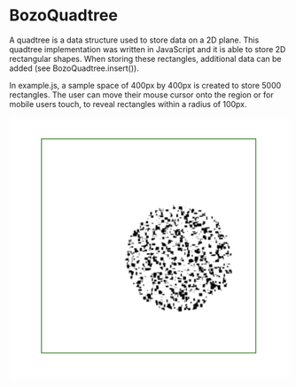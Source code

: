 # BozoQuadtree
A quadtree is a data structure used to store data on a 2D plane. This quadtree implementation was written in JavaScript and it is able to store 2D rectangular shapes. When storing these rectangles, additional data can be added (see BozoQuadtree.insert()).

In example.js, a sample space of 400px by 400px is created to store 5000 rectangles. The user can move their mouse cursor onto the region or for mobile users touch, to reveal rectangles within a radius of 100px.

![thumbnail](./thumbnail.png)